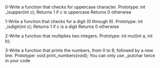 0-Write a function that checks for uppercase character.
    Prototype: int _isupper(int c);
    Returns 1 if c is uppercase
    Returns 0 otherwise

1-Write a function that checks for a digit (0 through 9).
    Prototype: int _isdigit(int c);
    Returns 1 if c is a digit
    Returns 0 otherwise

2-Write a function that multiplies two integers.
    Prototype: int mul(int a, int b);

3-Write a function that prints the numbers, from 0 to 9, followed by a new line.
    Prototype: void print_numbers(void);
    You can only use _putchar twice in your code

